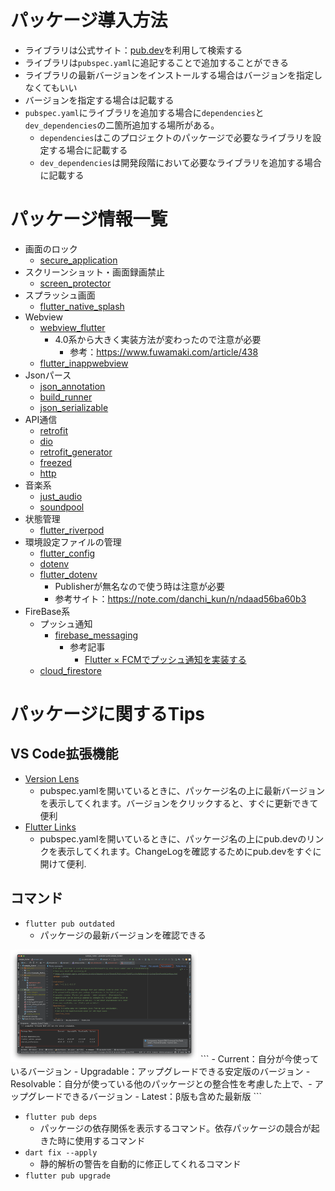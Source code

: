 # パッケージ導入方法
- ライブラリは公式サイト：[pub.dev](https://pub.dev/)を利用して検索する
- ライブラリは`pubspec.yaml`に追記することで追加することができる
- ライブラリの最新バージョンをインストールする場合はバージョンを指定しなくてもいい
- バージョンを指定する場合は記載する
- `pubspec.yaml`にライブラリを追加する場合に`dependencies`と`dev_dependencies`の二箇所追加する場所がある。
  - `dependencies`はこのプロジェクトのパッケージで必要なライブラリを設定する場合に記載する
  - `dev_dependencies`は開発段階において必要なライブラリを追加する場合に記載する

# パッケージ情報一覧
- 画面のロック
  - [secure_application](https://pub.dev/packages/secure_application)
- スクリーンショット・画面録画禁止
  - [screen_protector](https://pub.dev/packages/screen_protector)
- スプラッシュ画面
  - [flutter_native_splash](https://pub.dev/packages/flutter_native_splash)
- Webview
  - [webview_flutter](https://pub.dev/packages/webview_flutter)
    - 4.0系から大きく実装方法が変わったので注意が必要
      - 参考：https://www.fuwamaki.com/article/438
  - [flutter_inappwebview](https://pub.dev/packages/flutter_inappwebview)
- Jsonパース
  - [json_annotation](https://pub.dev/packages/json_annotation)
  - [build_runner](https://pub.dev/packages/build_runner)
  - [json_serializable](https://pub.dev/packages/json_serializable)
- API通信
  - [retrofit](https://pub.dev/packages/retrofit)
  - [dio](https://pub.dev/packages/dio)
  - [retrofit_generator](https://pub.dev/packages/retrofit_generator)
  - [freezed](https://pub.dev/packages/freezed)
  - [http](https://pub.dev/packages/http)
- 音楽系
  - [just_audio](https://pub.dev/packages/just_audio)
  - [soundpool](https://pub.dev/packages/soundpool)
- 状態管理
  - [flutter_riverpod](https://pub.dev/packages/flutter_riverpod)
- 環境設定ファイルの管理
  - [flutter_config](https://pub.dev/packages/flutter_config)
  - [dotenv](https://pub.dev/packages/dotenv/example)
  - [flutter_dotenv](https://pub.dev/packages/flutter_dotenv)
    - Publisherが無名なので使う時は注意が必要
    - 参考サイト：https://note.com/danchi_kun/n/ndaad56ba60b3
- FireBase系
  - プッシュ通知
    - [firebase_messaging](https://pub.dev/packages/firebase_messaging)
      - 参考記事
        - [Flutter × FCMでプッシュ通知を実装する](https://zenn.dev/flutteruniv_dev/articles/flutter_push_notification?redirected=1)
  - [cloud_firestore](https://pub.dev/packages/cloud_firestore)

# パッケージに関するTips
## VS Code拡張機能
- [Version Lens](https://marketplace.visualstudio.com/items?itemName=pflannery.vscode-versionlens)
  - pubspec.yamlを開いているときに、パッケージ名の上に最新バージョンを表示してくれます。バージョンをクリックすると、すぐに更新できて便利
- [Flutter Links](https://marketplace.visualstudio.com/items?itemName=djbkwon.flutter-dependency-docs)
  - pubspec.yamlを開いているときに、パッケージ名の上にpub.devのリンクを表示してくれます。ChangeLogを確認するためにpub.devをすぐに開けて便利.

## コマンド
- `flutter pub outdated`
  - パッケージの最新バージョンを確認できる
<img src="/Picture/Flutter/Commnd flutter pub outdated.png" width="300">
```
- Current：自分が今使っているバージョン
- Upgradable：アップグレードできる安定版のバージョン
- Resolvable：自分が使っている他のパッケージとの整合性を考慮した上で、- アップグレードできるバージョン
- Latest：β版も含めた最新版
```

- `flutter pub deps`
  - パッケージの依存関係を表示するコマンド。依存パッケージの競合が起きた時に使用するコマンド
- `dart fix --apply`
  - 静的解析の警告を自動的に修正してくれるコマンド
- `flutter pub upgrade`
  